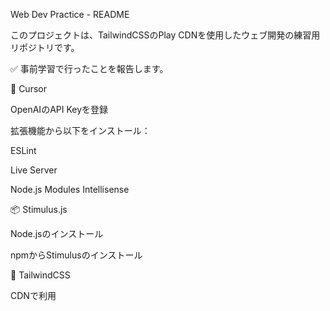 Web Dev Practice - README

このプロジェクトは、TailwindCSSのPlay CDNを使用したウェブ開発の練習用リポジトリです。

✅ 事前学習で行ったことを報告します。

🔧 Cursor

OpenAIのAPI Keyを登録

拡張機能から以下をインストール：

ESLint

Live Server

Node.js Modules Intellisense

📦 Stimulus.js

Node.jsのインストール

npmからStimulusのインストール

🎨 TailwindCSS

CDNで利用

